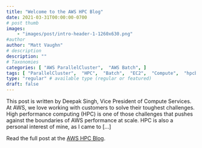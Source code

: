 ```yaml
---
title: "Welcome to the AWS HPC Blog"
date: 2021-03-31T00:00:00-0700
# post thumb
images:
    - "images/post/intro-header-1-1260x630.png"
#author
author: "Matt Vaughn"
# description
description: ""
# Taxonomies
categories: [ "AWS ParallelCluster",  "AWS Batch", ]
tags: [ "ParallelCluster",  "HPC",  "Batch",  "EC2",  "Compute",  "hpcblog", ]
type: "regular" # available type (regular or featured)
draft: false
---
```


This post is written by Deepak Singh, Vice President of Compute Services. At AWS, we love working with customers to solve their toughest challenges. High performance computing (HPC) is one of those challenges that pushes against the boundaries of AWS performance at scale. HPC is also a personal interest of mine, as I came to […]

Read the full post at the [AWS HPC Blog](https://aws.amazon.com/blogs/hpc/welcome-to-the-aws-hpc-blog/).
